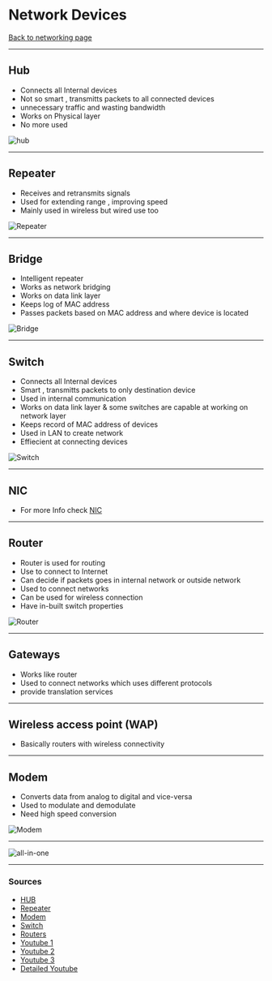 # Network Devices
[Back to networking page](./index.md)

---

## Hub
- Connects all Internal devices
- Not so smart , transmitts packets to all connected devices
- unnecessary traffic and wasting bandwidth
- Works on Physical layer
- No more used 

![hub](https://upload.wikimedia.org/wikipedia/commons/d/d9/4_port_netgear_ethernet_hub.jpg)

---

## Repeater
- Receives and retransmits signals
- Used for extending range , improving speed
- Mainly used in wireless but wired use too

![Repeater](https://ecomputerconcepts.com/wp-content/uploads/2020/11/Network-Repeater.jpg)

---

## Bridge
- Intelligent repeater
- Works as network bridging 
- Works on data link layer
- Keeps log of MAC address
- Passes packets based on MAC address and where device is located

![Bridge](https://www.lifewire.com/thmb/Xkm1rc4iiMVjeoWz5N5cX19d07w=/1500x1000/filters:fill(auto,1)/how-network-bridges-work-816357-eea65d0c474e429883dca2bfdcc83c30.png)

---

## Switch
- Connects all Internal devices
- Smart , transmitts packets to only destination device
- Used in internal communication
- Works on data link layer & some switches are capable at working on network layer
- Keeps record of MAC address of devices
- Used in LAN to create network
- Effiecient at connecting devices

![Switch](https://upload.wikimedia.org/wikipedia/commons/thumb/b/b9/2550T-PWR-Front.jpg/555px-2550T-PWR-Front.jpg)

---

## NIC
- For more Info check [NIC](NIC.md)

---

## Router
- Router is used for routing
- Use to connect to Internet
- Can decide if packets goes in internal network or outside network
- Used to connect networks
- Can be used for wireless connection
- Have in-built switch properties

![Router](https://upload.wikimedia.org/wikipedia/commons/thumb/2/21/Adsl_connections.jpg/1200px-Adsl_connections.jpg)

---

## Gateways
-  Works like router 
-  Used to connect networks which uses different protocols
-  provide translation services

---

## Wireless access point (WAP)
- Basically routers with wireless connectivity 

---

## Modem
- Converts data from analog to digital and vice-versa
- Used to modulate and demodulate
- Need high speed conversion

![Modem](https://i2.wp.com/www.edupointbd.com/wp-content/uploads/2017/08/1.png?w=606&ssl=1)

---

![all-in-one](https://i2.wp.com/www.edupointbd.com/wp-content/uploads/2020/01/some-network-devices.png?resize=768%2C422&ssl=1)

---

### Sources
- [HUB](https://en.wikipedia.org/wiki/Ethernet_hub)
- [Repeater](https://en.wikipedia.org/wiki/Repeater)
- [Modem](https://en.wikipedia.org/wiki/Modem)
- [Switch](https://en.wikipedia.org/wiki/Network_switch)
- [Routers](https://en.wikipedia.org/wiki/Router_(computing))
- [Youtube 1](https://youtu.be/1z0ULvg_pW8)
- [Youtube 2](https://youtu.be/Mad4kQ5835Y)
- [Youtube 3](https://youtu.be/OxiY4yf6GGg)
- [Detailed Youtube](https://youtu.be/vlF522Qdycs)